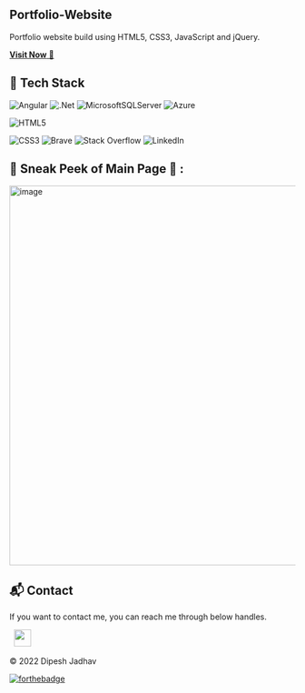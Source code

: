 ## Portfolio-Website
Portfolio website build using HTML5, CSS3, JavaScript and jQuery.

<a href="https://www.debugwithdj.com/" target="_blank">**Visit Now** 🚀</a>


## 📌 Tech Stack
 ![Angular](https://img.shields.io/badge/angular-%23DD0031.svg?style=for-the-badge&logo=angular&logoColor=white)
	![.Net](https://img.shields.io/badge/.NET-5C2D91?style=for-the-badge&logo=.net&logoColor=white)
	![MicrosoftSQLServer](https://img.shields.io/badge/Microsoft%20SQL%20Sever-CC2927?style=for-the-badge&logo=microsoft%20sql%20server&logoColor=white)
  ![Azure](https://img.shields.io/badge/azure-%230072C6.svg?style=for-the-badge&logo=microsoftazure&logoColor=white)

  ![HTML5](https://img.shields.io/badge/html5-%23E34F26.svg?style=for-the-badge&logo=html5&logoColor=white)
  
  ![CSS3](https://img.shields.io/badge/css3-%231572B6.svg?style=for-the-badge&logo=css3&logoColor=white)
  ![Brave](https://img.shields.io/badge/Brave-FB542B?style=for-the-badge&logo=Brave&logoColor=white)
  ![Stack Overflow](https://img.shields.io/badge/-Stackoverflow-FE7A16?style=for-the-badge&logo=stack-overflow&logoColor=white)
  ![LinkedIn](https://img.shields.io/badge/linkedin-%230077B5.svg?style=for-the-badge&logo=linkedin&logoColor=white)
 

## 📌 Sneak Peek of Main Page 🙈 :
<img width="668" alt="image" src="https://user-images.githubusercontent.com/30771683/224472512-b784282c-b447-410c-b6f4-c4b2efc26ba5.png">



<h2>📬 Contact</h2>


If you want to contact me, you can reach me through below handles.

&nbsp;&nbsp;<a href="https://www.linkedin.com/in/debugwithdj/"><img src="https://www.felberpr.com/wp-content/uploads/linkedin-logo.png" width="30"></img></a>

© 2022 Dipesh Jadhav


[![forthebadge](https://forthebadge.com/images/badges/built-with-love.svg)](https://forthebadge.com)
